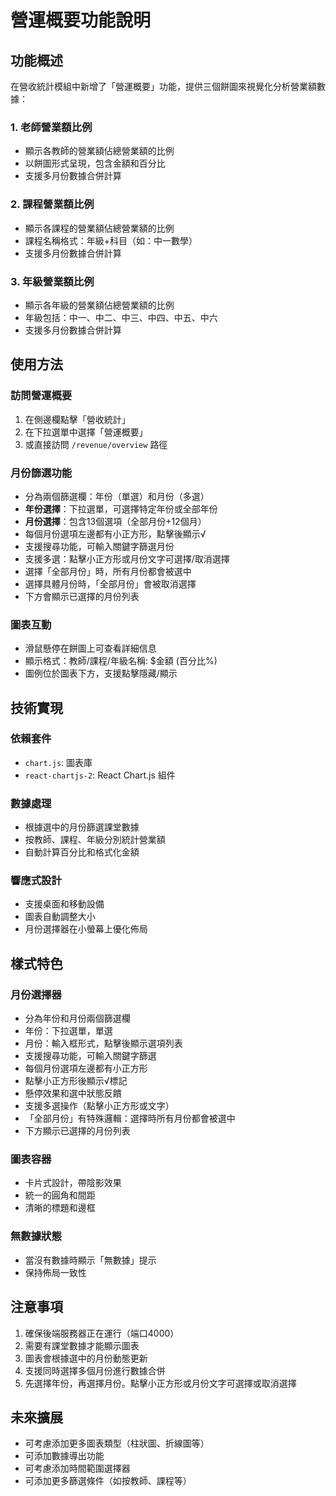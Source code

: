 # 營運概要功能說明

## 功能概述

在營收統計模組中新增了「營運概要」功能，提供三個餅圖來視覺化分析營業額數據：

### 1. 老師營業額比例
- 顯示各教師的營業額佔總營業額的比例
- 以餅圖形式呈現，包含金額和百分比
- 支援多月份數據合併計算

### 2. 課程營業額比例
- 顯示各課程的營業額佔總營業額的比例
- 課程名稱格式：年級+科目（如：中一數學）
- 支援多月份數據合併計算

### 3. 年級營業額比例
- 顯示各年級的營業額佔總營業額的比例
- 年級包括：中一、中二、中三、中四、中五、中六
- 支援多月份數據合併計算

## 使用方法

### 訪問營運概要
1. 在側邊欄點擊「營收統計」
2. 在下拉選單中選擇「營運概要」
3. 或直接訪問 `/revenue/overview` 路徑

### 月份篩選功能
- 分為兩個篩選欄：年份（單選）和月份（多選）
- **年份選擇**：下拉選單，可選擇特定年份或全部年份
- **月份選擇**：包含13個選項（全部月份+12個月）
- 每個月份選項左邊都有小正方形，點擊後顯示√
- 支援搜尋功能，可輸入關鍵字篩選月份
- 支援多選：點擊小正方形或月份文字可選擇/取消選擇
- 選擇「全部月份」時，所有月份都會被選中
- 選擇具體月份時，「全部月份」會被取消選擇
- 下方會顯示已選擇的月份列表

### 圖表互動
- 滑鼠懸停在餅圖上可查看詳細信息
- 顯示格式：教師/課程/年級名稱: $金額 (百分比%)
- 圖例位於圖表下方，支援點擊隱藏/顯示

## 技術實現

### 依賴套件
- `chart.js`: 圖表庫
- `react-chartjs-2`: React Chart.js 組件

### 數據處理
- 根據選中的月份篩選課堂數據
- 按教師、課程、年級分別統計營業額
- 自動計算百分比和格式化金額

### 響應式設計
- 支援桌面和移動設備
- 圖表自動調整大小
- 月份選擇器在小螢幕上優化佈局

## 樣式特色

### 月份選擇器
- 分為年份和月份兩個篩選欄
- 年份：下拉選單，單選
- 月份：輸入框形式，點擊後顯示選項列表
- 支援搜尋功能，可輸入關鍵字篩選
- 每個月份選項左邊都有小正方形
- 點擊小正方形後顯示√標記
- 懸停效果和選中狀態反饋
- 支援多選操作（點擊小正方形或文字）
- 「全部月份」有特殊邏輯：選擇時所有月份都會被選中
- 下方顯示已選擇的月份列表

### 圖表容器
- 卡片式設計，帶陰影效果
- 統一的圓角和間距
- 清晰的標題和邊框

### 無數據狀態
- 當沒有數據時顯示「無數據」提示
- 保持佈局一致性

## 注意事項

1. 確保後端服務器正在運行（端口4000）
2. 需要有課堂數據才能顯示圖表
3. 圖表會根據選中的月份動態更新
4. 支援同時選擇多個月份進行數據合併
5. 先選擇年份，再選擇月份。點擊小正方形或月份文字可選擇或取消選擇

## 未來擴展

- 可考慮添加更多圖表類型（柱狀圖、折線圖等）
- 可添加數據導出功能
- 可考慮添加時間範圍選擇器
- 可添加更多篩選條件（如按教師、課程等） 